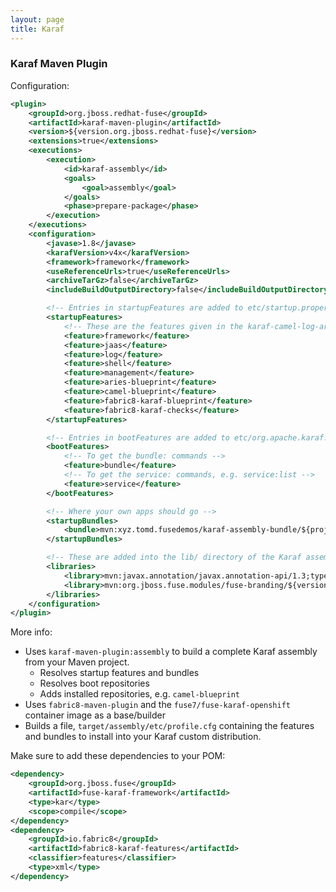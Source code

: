 ```yaml
---
layout: page
title: Karaf
---
```


### Karaf Maven Plugin

Configuration:

```xml
<plugin>
    <groupId>org.jboss.redhat-fuse</groupId>
    <artifactId>karaf-maven-plugin</artifactId>
    <version>${version.org.jboss.redhat-fuse}</version>
    <extensions>true</extensions>
    <executions>
        <execution>
            <id>karaf-assembly</id>
            <goals>
                <goal>assembly</goal>
            </goals>
            <phase>prepare-package</phase>
        </execution>
    </executions>
    <configuration>
        <javase>1.8</javase>
        <karafVersion>v4x</karafVersion>
        <framework>framework</framework>
        <useReferenceUrls>true</useReferenceUrls>
        <archiveTarGz>false</archiveTarGz>
        <includeBuildOutputDirectory>false</includeBuildOutputDirectory>

        <!-- Entries in startupFeatures are added to etc/startup.properties. This should include core functionality, e.g. felix, configadmin, features, pax url, etc. -->
        <startupFeatures>
            <!-- These are the features given in the karaf-camel-log-archetype archetype -->
            <feature>framework</feature>
            <feature>jaas</feature>
            <feature>log</feature>
            <feature>shell</feature>
            <feature>management</feature>
            <feature>aries-blueprint</feature>
            <feature>camel-blueprint</feature>
            <feature>fabric8-karaf-blueprint</feature>
            <feature>fabric8-karaf-checks</feature>
        </startupFeatures>

        <!-- Entries in bootFeatures are added to etc/org.apache.karaf.features.cfg. Application-level stuff like camel, cxf, spring, etc -->
        <bootFeatures>
            <!-- To get the bundle: commands -->
            <feature>bundle</feature>
            <!-- To get the service: commands, e.g. service:list -->
            <feature>service</feature>
        </bootFeatures>

        <!-- Where your own apps should go -->
        <startupBundles>
            <bundle>mvn:xyz.tomd.fusedemos/karaf-assembly-bundle/${project.version};start-level=80</bundle>
        </startupBundles>

        <!-- These are added into the lib/ directory of the Karaf assembly -->
        <libraries>
            <library>mvn:javax.annotation/javax.annotation-api/1.3;type:=endorsed;export:=true</library>
            <library>mvn:org.jboss.fuse.modules/fuse-branding/${version.org.jboss.fuse-branding};type:=default;export:=false</library>
        </libraries>
    </configuration>
</plugin>
```

More info:

- Uses `karaf-maven-plugin:assembly` to build a complete Karaf assembly from your Maven project.
  - Resolves startup features and bundles
  - Resolves boot repositories
  - Adds installed repositories, e.g. `camel-blueprint`
- Uses `fabric8-maven-plugin` and the `fuse7/fuse-karaf-openshift` container image as a base/builder
- Builds a file, `target/assembly/etc/profile.cfg` containing the features and bundles to install into your Karaf custom distribution.

Make sure to add these dependencies to your POM:

```xml
<dependency>
    <groupId>org.jboss.fuse</groupId>
    <artifactId>fuse-karaf-framework</artifactId>
    <type>kar</type>
    <scope>compile</scope>
</dependency>
<dependency>
    <groupId>io.fabric8</groupId>
    <artifactId>fabric8-karaf-features</artifactId>
    <classifier>features</classifier>
    <type>xml</type>
</dependency>
```
